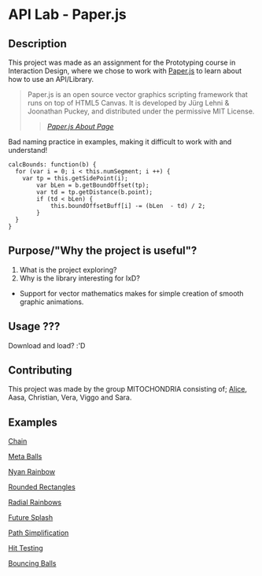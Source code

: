 # API Lab - Paper.js

## Description

This project was made as an assignment for the Prototyping course in Interaction Design, where we chose to work with [Paper.js](http://paperjs.org/) to learn about how to use an API/Library.

> Paper.js is an open source vector graphics scripting framework that runs on top of HTML5 Canvas. It is developed by Jürg Lehni & Joonathan Puckey, and distributed under the permissive MIT License. 
>> <cite><a href="http://paperjs.org/about/"> Paper.js About Page</a></cite>

Bad naming practice in examples, making it difficult to work with and understand! 

```
calcBounds: function(b) {
  for (var i = 0; i < this.numSegment; i ++) {
    var tp = this.getSidePoint(i);
		var bLen = b.getBoundOffset(tp);
		var td = tp.getDistance(b.point);
		if (td < bLen) {
			this.boundOffsetBuff[i] -= (bLen  - td) / 2;
		}
  }   
}
```

## Purpose/"Why the project is useful"?

1. What is the project exploring?
2. Why is the library interesting for IxD?

* Support for vector mathematics makes for simple creation of smooth graphic animations.

## Usage ???

Download and load? :'D

## Contributing

This project was made by the group MITOCHONDRIA consisting of; [Alice](https://github.com/aliceblomberg), Aasa, Christian, Vera, Viggo and Sara.

## Examples

[Chain](http://paperjs.org/examples/chain/)

[Meta Balls](http://paperjs.org/examples/meta-balls)

[Nyan Rainbow](http://paperjs.org/examples/nyan-rainbow)

[Rounded Rectangles](http://paperjs.org/examples/rounded-rectangles)

[Radial Rainbows](http://paperjs.org/examples/radial-rainbows)

[Future Splash](http://paperjs.org/examples/future-splash)

[Path Simplification](http://paperjs.org/examples/path-simplification)

[Hit Testing](http://paperjs.org/examples/hit-testing)

[Bouncing Balls](http://paperjs.org/exanples/bouncing-balls)
